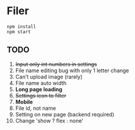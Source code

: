 # Filer
`npm install`  
`npm start`
## TODO
1. ~~Input only int numbers in settings~~
2. File name editing bug with only 1 letter change
3. Can't upload image (rarely)
4. File name auto width
5. <b>Long page loading</b>
6. ~~Settings icon to filter~~
7. <b>Mobile</b>
8. File id, not name
9. Setting on new page (backend required)
10. Change 'show ? flex : none'